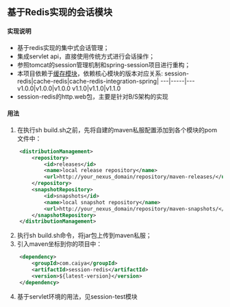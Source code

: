 ## 基于Redis实现的会话模块
#### 实现说明
* 基于redis实现的集中式会话管理；
* 集成servlet api，直接使用传统方式进行会话操作；
* 参照tomcat的session管理机制和spring-session项目进行重构；
* 本项目依赖于[缓存模块](https://github.com/wnjustdoit/cache)，依赖核心模块的版本对应关系:
session-redis|cache-redis|cache-redis-integration-spring|
---|-----|---
v1.0.0|v1.0.0|v1.0.0
v1.1.0|v1.1.0|v1.1.0
* session-redis的http.web包，主要是针对B/S架构的实现

#### 用法
1. 在执行sh build.sh之前，先将自建的maven私服配置添加到各个模块的pom文件中：
```xml
    <distributionManagement>
        <repository>
            <id>releases</id>
            <name>local release repository</name>
            <url>http://your_nexus_domain/repository/maven-releases/</url>
        </repository>
        <snapshotRepository>
            <id>snapshots</id>
            <name>local snapshot repository</name>
            <url>http://your_nexus_domain/repository/maven-snapshots/</url>
        </snapshotRepository>
    </distributionManagement>
```
2. 执行sh build.sh命令，将jar包上传到maven私服；
3. 引入maven坐标到你的项目中：
```xml
    <dependency>
        <groupId>com.caiya</groupId>
        <artifactId>session-redis</artifactId>
        <version>${latest-version}</version>
    </dependency>
```
4. 基于servlet环境的用法，见session-test模块